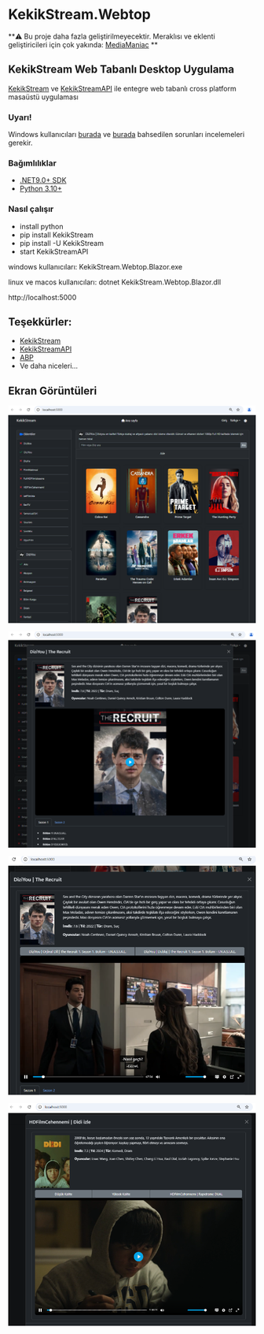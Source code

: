 ﻿# KekikStream.Webtop

**⚠️ Bu proje daha fazla geliştirilmeyecektir. Meraklısı ve eklenti geliştiricileri için çok yakında: [MediaManiac](https://github.com/MediaManiacs)  **

## KekikStream Web Tabanlı Desktop Uygulama

[KekikStream](https://github.com/keyiflerolsun/KekikStream) ve [KekikStreamAPI](https://github.com/keyiflerolsun/KekikStreamAPI) ile entegre web tabanlı cross platform masaüstü uygulaması

### Uyarı!
Windows kullanıcıları [burada](https://github.com/keyiflerolsun/KekikStreamAPI/issues/4) ve [burada](https://github.com/keyiflerolsun/KekikStreamAPI/issues/1) bahsedilen sorunları incelemeleri gerekir.

### Bağımlılıklar

* [.NET9.0+ SDK](https://dotnet.microsoft.com/download/dotnet)
* [Python 3.10+](https://www.python.org/)

### Nasıl çalışır

* install python
* pip install KekikStream
* pip install -U KekikStream
* start KekikStreamAPI

windows kullanıcıları: KekikStream.Webtop.Blazor.exe

linux ve macos kullanıcıları: dotnet KekikStream.Webtop.Blazor.dll

http://localhost:5000


## Teşekkürler:

+ [KekikStream](https://github.com/keyiflerolsun/KekikStream) 
+ [KekikStreamAPI](https://github.com/keyiflerolsun/KekikStreamAPI)
+ [ABP](https://github.com/abpframework/abp)
+ Ve daha niceleri... 

## Ekran Görüntüleri

![](images/webtop1.PNG)

![](images/webtop2.PNG)

![](images/webtop3.PNG)

![](images/webtop4.PNG)
